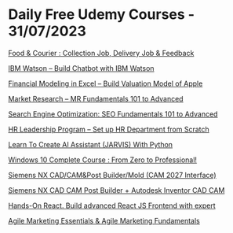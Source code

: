 # Daily Free Udemy Courses - 31/07/2023

[Food & Courier : Collection Job, Delivery Job & Feedback](https://www.udemy.com/course/food-courier-collection-job-delivery-job-customer-feedback/?couponCode=69AE476838EBF19C531A)
[IBM Watson – Build Chatbot with IBM Watson](https://www.udemy.com/course/ibm-watson-beginners-training-for-ai/?couponCode=IEDUCBA)
[Financial Modeling in Excel – Build Valuation Model of Apple](https://www.udemy.com/course/financial-modeling-in-excel-build-valuation-model-of-apple/?couponCode=IEDUCBA)
[Market Research – MR Fundamentals 101 to Advanced](https://www.udemy.com/course/market-research-introductory-course/?couponCode=IEDUCBA)
[Search Engine Optimization: SEO Fundamentals 101 to Advanced](https://www.udemy.com/course/search-engine-optimization-introductory-course/?couponCode=IEDUCBA)
[HR Leadership Program – Set up HR Department from Scratch](https://www.udemy.com/course/hr-plan-for-a-startup-firm/?couponCode=IEDUCBA)
[Learn To Create AI Assistant (JARVIS) With Python](https://www.udemy.com/course/learn-to-create-ai-assistant-jarvis-with-python/?couponCode=FREEJULY2023)
[Windows 10 Complete Course : From Zero to Professional!](https://www.udemy.com/course/windows-tricks-mastery-course-from-zero-to-professional/?couponCode=FREEMILLION)
[Siemens NX CAD/CAM&Post Builder/Mold (CAM 2027 Interface)](https://www.udemy.com/course/siemens-nx-cad-modelling-assembly-drafting-essentials/?couponCode=332E4EF4BEA67D7CBF2C)
[Siemens NX CAD CAM Post Builder + Autodesk Inventor CAD CAM](https://www.udemy.com/course/siemens-nx-cad-cam-post-builder-autodesk-inventor-cad-cam/?couponCode=35EF992D54D2E7707A6E)
[Hands-On React. Build advanced React JS Frontend with expert](https://www.udemy.com/course/hands-on-reactjs/?couponCode=9DE2AEB74BAB52B38F39)
[Agile Marketing Essentials & Agile Marketing Fundamentals](https://www.udemy.com/course/agile-marketing/?couponCode=8E3DC775872EF690A2B1)
